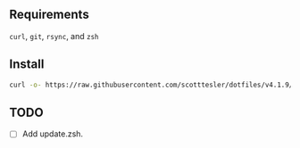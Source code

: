 ## Requirements

`curl`, `git`, `rsync`, and `zsh`

## Install

```bash
curl -o- https://raw.githubusercontent.com/scotttesler/dotfiles/v4.1.9/install.sh | zsh
```

## TODO

- [ ] Add update.zsh.
